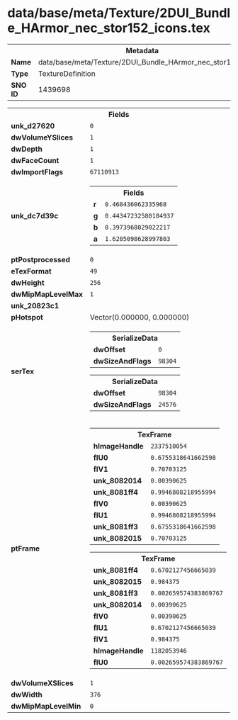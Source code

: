 <h1>data/base/meta/Texture/2DUI_Bundle_HArmor_nec_stor152_icons.tex</h1><table><tr><th colspan="100%">Metadata</th></tr><tr><td><b>Name</b></td><td>data/base/meta/Texture/2DUI_Bundle_HArmor_nec_stor152_icons.tex</td></tr><tr><td><b>Type</b></td><td>TextureDefinition</td></tr><tr><td><b>SNO ID</b></td><td>1439698</td></tr></table>

<table><tr><th colspan="100%">Fields</th></tr><tr><td><b>unk_d27620</b></td><td><code>0</code></td></tr><tr><td><b>dwVolumeYSlices</b></td><td><code>1</code></td></tr><tr><td><b>dwDepth</b></td><td><code>1</code></td></tr><tr><td><b>dwFaceCount</b></td><td><code>1</code></td></tr><tr><td><b>dwImportFlags</b></td><td><code>67110913</code></td></tr><tr><td><b>unk_dc7d39c</b></td><td><table><tr><th colspan="100%">Fields</th></tr><tr><td><b>r</b></td><td><code>0.468436062335968</code></td></tr><tr><td><b>g</b></td><td><code>0.44347232580184937</code></td></tr><tr><td><b>b</b></td><td><code>0.3973968029022217</code></td></tr><tr><td><b>a</b></td><td><code>1.6205098628997803</code></td></tr></table>

</td></tr><tr><td><b>ptPostprocessed</b></td><td><code>0</code></td></tr><tr><td><b>eTexFormat</b></td><td><code>49</code></td></tr><tr><td><b>dwHeight</b></td><td><code>256</code></td></tr><tr><td><b>dwMipMapLevelMax</b></td><td><code>1</code></td></tr><tr><td><b>unk_20823c1</b></td><td></td></tr><tr><td><b>pHotspot</b></td><td>Vector(0.000000, 0.000000)</td></tr><tr><td><b>serTex</b></td><td><table><tr><th colspan="100%">SerializeData</th></tr><tr><td><b>dwOffset</b></td><td><code>0</code></td></tr><tr><td><b>dwSizeAndFlags</b></td><td><code>98304</code></td></tr></table>


<table><tr><th colspan="100%">SerializeData</th></tr><tr><td><b>dwOffset</b></td><td><code>98304</code></td></tr><tr><td><b>dwSizeAndFlags</b></td><td><code>24576</code></td></tr></table>


</td></tr><tr><td><b>ptFrame</b></td><td><table><tr><th colspan="100%">TexFrame</th></tr><tr><td><b>hImageHandle</b></td><td><code>2337510054</code></td></tr><tr><td><b>flU0</b></td><td><code>0.6755318641662598</code></td></tr><tr><td><b>flV1</b></td><td><code>0.70703125</code></td></tr><tr><td><b>unk_8082014</b></td><td><code>0.00390625</code></td></tr><tr><td><b>unk_8081ff4</b></td><td><code>0.9946808218955994</code></td></tr><tr><td><b>flV0</b></td><td><code>0.00390625</code></td></tr><tr><td><b>flU1</b></td><td><code>0.9946808218955994</code></td></tr><tr><td><b>unk_8081ff3</b></td><td><code>0.6755318641662598</code></td></tr><tr><td><b>unk_8082015</b></td><td><code>0.70703125</code></td></tr></table>


<table><tr><th colspan="100%">TexFrame</th></tr><tr><td><b>unk_8081ff4</b></td><td><code>0.6702127456665039</code></td></tr><tr><td><b>unk_8082015</b></td><td><code>0.984375</code></td></tr><tr><td><b>unk_8081ff3</b></td><td><code>0.002659574383869767</code></td></tr><tr><td><b>unk_8082014</b></td><td><code>0.00390625</code></td></tr><tr><td><b>flV0</b></td><td><code>0.00390625</code></td></tr><tr><td><b>flU1</b></td><td><code>0.6702127456665039</code></td></tr><tr><td><b>flV1</b></td><td><code>0.984375</code></td></tr><tr><td><b>hImageHandle</b></td><td><code>1182053946</code></td></tr><tr><td><b>flU0</b></td><td><code>0.002659574383869767</code></td></tr></table>


</td></tr><tr><td><b>dwVolumeXSlices</b></td><td><code>1</code></td></tr><tr><td><b>dwWidth</b></td><td><code>376</code></td></tr><tr><td><b>dwMipMapLevelMin</b></td><td><code>0</code></td></tr></table>

